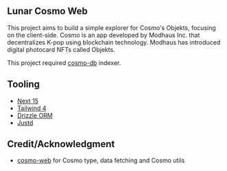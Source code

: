 ## Lunar Cosmo Web

This project aims to build a simple explorer for Cosmo's Objekts, focusing on the client-side. Cosmo is an app developed by Modhaus Inc. that decentralizes K-pop using blockchain technology. Modhaus has introduced digital photocard NFTs called Objekts.

This project required [cosmo-db](https://github.com/teamreflex/cosmo-db/) indexer.

## Tooling

- [Next 15](https://nextjs.org/)
- [Tailwind 4](https://tailwindcss.com/blog/tailwindcss-v4-beta)
- [Drizzle ORM](https://orm.drizzle.team/)
- [Justd](https://getjustd.com/)

## Credit/Acknowledgment

- [cosmo-web](https://github.com/teamreflex/cosmo-web) for Cosmo type, data fetching and Cosmo utils
